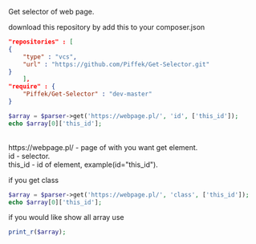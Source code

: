 Get selector of web page.

download this repository by add this to your composer.json

```json
"repositories" : [
{
    "type" : "vcs",
    "url" : "https://github.com/Piffek/Get-Selector.git"
}
	],
"require" : {
    "Piffek/Get-Selector" : "dev-master"
}
```
```php
$array = $parser->get('https://webpage.pl/', 'id', ['this_id']);
echo $array[0]['this_id'];
```
<br>
https://webpage.pl/ - page of with you want get element. <br>
id - selector. <br>
this_id - id of element, example(id="this_id").

if you get class
```php
$array = $parser->get('https://webpage.pl/', 'class', ['this_id']);
echo $array[0]['this_id'];
```

if you would like show all array use

```php
print_r($array);
```